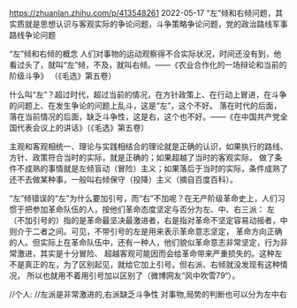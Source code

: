 
https://zhuanlan.zhihu.com/p/413548261 2022-05-17
“左”倾和右倾问题，其实质就是思想认识与客观实际的争论问题，斗争策略争论问题，党的政治路线军事路线争论问题

“左”倾和右倾的概念
人们对事物的运动观察得不合实际状况，时间还没有到，他看过头了，就叫“左”倾，不及，就叫右倾。——《农业合作化的一场辩论和当前的阶级斗争》
（《毛选》第五卷）

什么叫“左”？超过时代，超过当前的情况，在方针政策上、在行动上冒进，在斗争的问题上、在发生争论的问题上乱斗，这是“左”，这个不好。
落在时代的后面，落在当前情况的后面，缺乏斗争性，这是右，这个也不好。——《在中国共产党全国代表会议上的讲话》（《毛选》第五卷）

主观和客观相统一、理论与实践相结合的理论就是正确的认识，如果执行的路线、方针、政策符合当时的实际，就是正确的；如果超越了当时的客观实际，
做了条件不成熟的事情就是左倾盲动（冒险）主义；如果落后于当时的实际，条件成熟了还不去做某种事，一般叫右倾保守（投降）主义（摘自百度百科）。

“左”倾错误的“左”为什么要加引号，而“右”不加呢？在无产阶级革命史上，人们习惯于把参加革命队伍的人，按他们革命态度坚定与否分为左、中、右三派：
左（不加引号的）指的是革命最坚决最激进者，右是指对革命不坚定容易动摇者，中则介于二者之间。可见，不带引号的左是用来表示革命意志坚定，
革命方向正确的人。但实际上在革命队伍中，还有一种人，他们貌似革命意志非常坚定，行为非常激进，其实是十分冒险、
超越客观可能因而会给革命带来严重损失的。这种左不是真正的左，为了区别起见，就给它加上引号。但右派、右倾就没发现有这种情况，
所以也就用不着用引号加以区别了（微博网友“风中吹雪79“）。

//个人:
//左派是非常激进的,右派缺乏斗争性   对事物,局势的判断也可以分为左中右